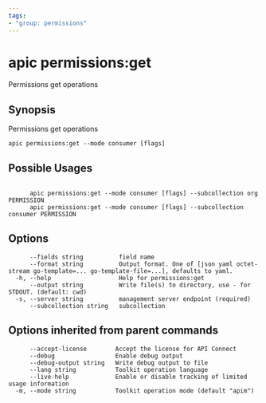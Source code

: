 ```yaml
---
tags:
- "group: permissions"
---
```

# apic permissions:get

Permissions get operations

## Synopsis

Permissions get operations

```
apic permissions:get --mode consumer [flags]
```

## Possible Usages

```

      apic permissions:get --mode consumer [flags] --subcollection org PERMISSION
      apic permissions:get --mode consumer [flags] --subcollection consumer PERMISSION

```

## Options

```
      --fields string          field name
      --format string          Output format. One of [json yaml octet-stream go-template=... go-template-file=...], defaults to yaml.
  -h, --help                   Help for permissions:get
      --output string          Write file(s) to directory, use - for STDOUT. (default: cwd)
  -s, --server string          management server endpoint (required)
      --subcollection string   subcollection
```

## Options inherited from parent commands

```
      --accept-license        Accept the license for API Connect
      --debug                 Enable debug output
      --debug-output string   Write debug output to file
      --lang string           Toolkit operation language
      --live-help             Enable or disable tracking of limited usage information
  -m, --mode string           Toolkit operation mode (default "apim")
```
